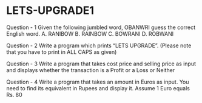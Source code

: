 # LETS-UPGRADE1

Question - 1
Given the following jumbled word, OBANWRI guess the correct English word.
A. RANIBOW
B. RAINBOW
C. BOWRANI
D. ROBWANI


Question - 2
Write a program which prints “LETS UPGRADE”. (Please note that you have to print in ALL CAPS as given)


Question - 3
Write a program that takes cost price and selling price as input and displays whether the transaction is a Profit or a Loss or Neither


Question - 4
Write a program that takes an amount in Euros as input. You need to find its equivalent in Rupees and display it. Assume 1 Euro equals Rs. 80
